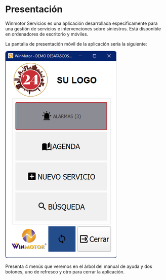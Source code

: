 # Presentación

Winmotor Servicios es una aplicación desarrollada específicamente para una gestión de servicios e intervenciones sobre siniestros. Está disponible en ordenadores de escritorio y móviles.

La pantalla de presentación móvil de la aplicación sería la siguiente:

![](<../.gitbook/assets/imagen (31).png>)

Presenta 4 menús que veremos en el árbol del manual de ayuda y dos botones, uno de refresco y otro para cerrar la aplicación.
